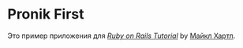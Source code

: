 # Pronik First

Это пример приложения для
[*Ruby on Rails Tutorial*](http://railstutorial.org/)
by [Майкл Хартл](http://michaelhartl.com/).
